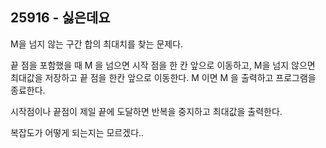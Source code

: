 ## 25916 - 싫은데요

M을 넘지 않는 구간 합의 최대치를 찾는 문제다.

끝 점을 포함했을 때 M 을 넘으면 시작 점을 한 칸 앞으로 이동하고, M을 넘지 않으면 최대값을 저장하고 끝 점을 한칸 앞으로 이동한다. M 이면 M 을 출력하고 프로그램을 종료한다.

시작점이나 끝점이 제일 끝에 도달하면 반복을 중지하고 최대값을 출력한다.

복잡도가 어떻게 되는지는 모르겠다..